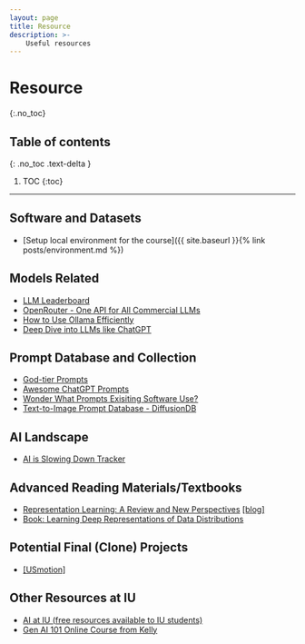 ```yaml
---
layout: page
title: Resource
description: >-
    Useful resources
---
```


# Resource
{:.no_toc}

## Table of contents
{: .no_toc .text-delta }

1. TOC
{:toc}

---
## Software and Datasets
- [Setup local environment for the course]({{ site.baseurl }}{% link posts/environment.md %})

## Models Related
- [LLM Leaderboard](https://aider.chat/docs/leaderboards/)
- [OpenRouter - One API for All Commercial LLMs]([https://openrouter.ai](https://openrouter.ai/))
- [How to Use Ollama Efficiently](https://www.arsturn.com/blog/handle-high-memory-usage-in-ollama-effectively)
- [Deep Dive into LLMs like ChatGPT](https://www.youtube.com/watch?v=7xTGNNLPyMI)

## Prompt Database and Collection
- [God-tier Prompts](https://www.godtierprompts.com/)
- [Awesome ChatGPT Prompts](https://github.com/f/awesome-chatgpt-prompts)
- [Wonder What Prompts Exisiting Software Use?](https://github.com/x1xhlol/system-prompts-and-models-of-ai-tools)
- [Text-to-Image Prompt Database - DiffusionDB](https://github.com/poloclub/diffusiondb)

## AI Landscape
 - [AI is Slowing Down Tracker](https://aislowdown.replit.app/)

## Advanced Reading Materials/Textbooks
- [Representation Learning: A Review and New
Perspectives](https://arxiv.org/pdf/1206.5538) [[blog]](https://www.cs.cmu.edu/~vcirik/blog/2016/representation-learning-a-review-and-new-perspectives/)
- [Book: Learning Deep Representations of Data Distributions](https://ma-lab-berkeley.github.io/deep-representation-learning-book/index.html)

## Potential Final (Clone) Projects
 - [[USmotion]](https://www.usemotion.com/)

## Other Resources at IU
- [AI at IU (free resources available to IU students)](https://uits.iu.edu/ai/index.html)
- [Gen AI 101 Online Course from Kelly](https://news.iu.edu/live/news/46288-iu-launches-free-genai-course-for-anyone-with-an)